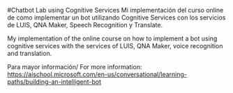 #Chatbot Lab using Cognitive Services
Mi implementación del curso online de como implementar un bot utilizando Cognitive Services con los servicios de LUIS, QNA Maker, Speech Recognition y Translate.

My implementation of the online course on how to implement a bot using cognitive services with the services of LUIS, QNA Maker, voice recognition and translation.

Para mayor información/ For more information:
https://aischool.microsoft.com/en-us/conversational/learning-paths/building-an-intelligent-bot

